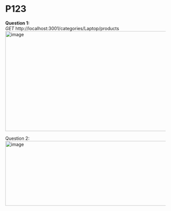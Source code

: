 # P123

<b>Question 1: </b><br/>
<i>GET</i> http://localhost:3001/categories/Laptop/products <br/>
<img width="622" height="314" alt="image" src="https://github.com/user-attachments/assets/ca9e1c04-19e7-48b7-8c16-a2fb4de1dfa3" />


Question 2: <br/>
<img width="722" height="203" alt="image" src="https://github.com/user-attachments/assets/e220af60-19aa-4388-84a5-181831ce7a3c" />
